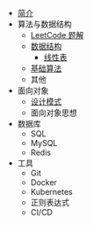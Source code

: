 * [简介](README.md)
* 算法与数据结构
  * [LeetCode 题解](http://jalan.space/leetcode-notebook)
  * [数据结构](algorithm/data-struct/README.md)
    * [线性表](algorithm/data-struct/linear-table/README.md)
  * [基础算法](algorithm/al/README.md)
  * 其他
* 面向对象
  * [设计模式](design/pattern/README.md)
  * 面向对象思想
* 数据库
  * SQL
  * MySQL
  * Redis
* 工具
  * Git
  * Docker
  * Kubernetes
  * 正则表达式
  * CI/CD